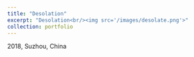 ```yaml
---
title: "Desolation"
excerpt: "Desolation<br/><img src='/images/desolate.png'>"
collection: portfolio
---
```


2018, Suzhou, China
